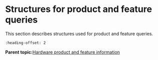 # Structures for product and feature queries

This section describes structures used for product and feature queries.


```{include} ../topics/vg_lite_info_t_structure.md
:heading-offset: 2
```

**Parent topic:**[Hardware product and feature information](../topics/hardware_product_and_feature_information.md)

